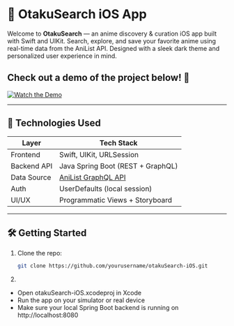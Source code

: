 # 🎌 OtakuSearch iOS App

Welcome to **OtakuSearch** — an anime discovery & curation iOS app built with Swift and UIKit. Search, explore, and save your favorite anime using real-time data from the AniList API. Designed with a sleek dark theme and personalized user experience in mind.


## Check out a demo of the project below! 🎥
[![Watch the Demo](https://img.youtube.com/vi/SplMIEHdu0M/maxresdefault.jpg)](https://youtube.com/shorts/SplMIEHdu0M?feature=share)

---

## 🧪 Technologies Used

| Layer       | Tech Stack                    |
|-------------|-------------------------------|
| Frontend    | Swift, UIKit, URLSession      |
| Backend API | Java Spring Boot (REST + GraphQL) |
| Data Source | [AniList GraphQL API](https://anilist.co/graphiql) |
| Auth        | UserDefaults (local session)  |
| UI/UX       | Programmatic Views + Storyboard |

---

## 🛠 Getting Started

1. Clone the repo:
   ```bash
   git clone https://github.com/yourusername/otakuSearch-iOS.git

2. 
- Open otakuSearch-iOS.xcodeproj in Xcode
- Run the app on your simulator or real device
- Make sure your local Spring Boot backend is running on http://localhost:8080

